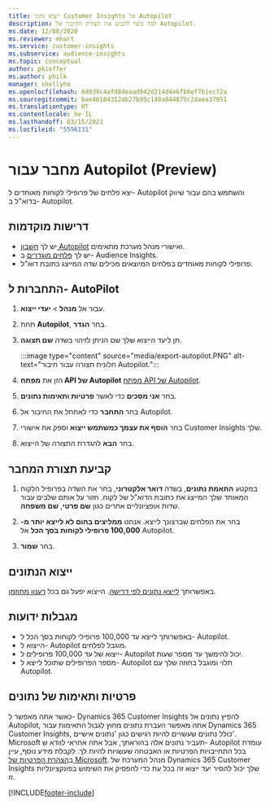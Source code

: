 ```yaml
---
title: ייצוא נתוני Customer Insights אל Autopilot
description: למד כיצד לקבוע את תצורת החיבור אל Autopilot.
ms.date: 12/08/2020
ms.reviewer: mhart
ms.service: customer-insights
ms.subservice: audience-insights
ms.topic: conceptual
author: pkieffer
ms.author: philk
manager: shellyha
ms.openlocfilehash: 6d039c4afd84eaad942d214d4e6fb8ef7b1ec72a
ms.sourcegitcommit: bae40184312ab27b95c140a044875c2daea37951
ms.translationtype: HT
ms.contentlocale: he-IL
ms.lasthandoff: 03/15/2021
ms.locfileid: "5596131"
---
```

# <a name="connector-for-autopilot-preview"></a>מחבר עבור Autopilot‏ (Preview)

יצא פלחים של פרופילי לקוחות מאוחדים ל- Autopilot והשתמש בהם עבור שיווק בדוא"ל ב- Autopilot. 

## <a name="prerequisites"></a>דרישות מוקדמות

-   יש לך [חשבון Autopilot](https://www.autopilothq.com/) ואישורי מנהל מערכת מתאימים.
-   יש לך [פלחים מוגדרים](segments.md) ב- Audience Insights.
-   פרופילי לקוחות מאוחדים בפלחים המיוצאים מכילים שדה המייצג כתובת דוא"ל.

## <a name="connect-to-autopilot"></a>התחברות ל- AutoPilot

1. עבור אל **מנהל** > **יעדי ייצוא**.

1. תחת **Autopilot**, בחר **הגדר**.

1. תן ליעד הייצוא שלך שם הניתן לזיהוי בשדה **שם תצוגה**.

   :::image type="content" source="media/export-autopilot.PNG" alt-text="חלונית תצורה עבור חיבור Autopilot.":::

1. הזן את **מפתח API של Autopilot** [מפתח API של Autopilot](https://autopilot.docs.apiary.io/#).

1. בחר **אני מסכים** כדי לאשר **פרטיות ותאימות נתונים**.

1. בחר **התחבר** כדי לאתחל את החיבור אל Autopilot.

1. בחר **הוסף את עצמך כמשתמש ייצוא** וספק את אישורי Customer Insights שלך.

1. בחר **הבא** להגדרת התצורה של הייצוא.

## <a name="configure-the-connector"></a>קביעת תצורת המחבר

1. במקטע **התאמת נתונים**, בשדה **דואר אלקטרוני**, בחר את השדה בפרופיל הלקוח המאוחד שלך המייצג את כתובת הדוא"ל של לקוח. חזור על אותם שלבים עבור שדות אופציונליים אחרים כגון **שם פרטי**, **שם משפחה**.

1. בחר את הפלחים שברצונך לייצא. אנחנו **ממליצים בחום לא לייצא יותר מ- 100,000 פרופילי לקוחות בסך הכל** אל Autopilot. 

1. בחר **שמור**.

## <a name="export-the-data"></a>ייצוא הנתונים

באפשרותך [לייצא נתונים לפי דרישה](export-destinations.md). הייצוא יפעל גם בכל [רענון מתוזמן](system.md#schedule-tab).

## <a name="known-limitations"></a>מגבלות ידועות

- באפשרותך לייצא עד 100,000 פרופילי לקוחות בסך הכל ל- Autopilot.
- הייצוא ל- Autopilot מוגבל לפלחים.
- ייצוא של עד 100,000 פרופילים ל- Autopilot יכול להימשך עד מספר שעות. 
- מספר הפרופילים שתוכל לייצא ל- Autopilot תלוי ומוגבל בחוזה שלך עם Autopilot.

## <a name="data-privacy-and-compliance"></a>פרטיות ותאימות של נתונים

כאשר אתה מאפשר ל- Dynamics 365 Customer Insights להפיץ נתונים אל Autopilot, אתה מאפשר העברת נתונים מחוץ לגבול התאימות עבור Dynamics 365 Customer Insights, כולל נתונים שעשויים להיות רגישים כגון 'נתונים אישיים'. Microsoft תעביר נתונים אלה בהוראתך, אבל אתה אחראי לוודא ש- Autopilot עומדת בכל התחייבויות הפרטיות או האבטחה שעשויות להיות לך. לקבלת מידע נוסף, עיין ב[הצהרת הפרטיות של Microsoft](https://go.microsoft.com/fwlink/?linkid=396732).
מנהל המערכת של Dynamics 365 Customer Insights שלך יכול להסיר יעד ייצוא זה בכל עת כדי להפסיק את השימוש בפונקציונליות זו.


[!INCLUDE[footer-include](../includes/footer-banner.md)]